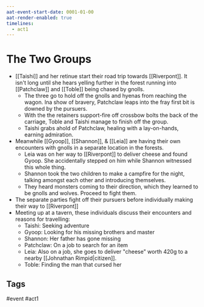 ```yaml
---
aat-event-start-date: 0001-01-00
aat-render-enabled: true
timelines:
  - act1
---
```

# The Two Groups
- [[Taishi]] and her retinue start their road trip towards [[Riverpont]]. It isn't long until she hears yelling further in the forest running into [[Patchclaw]] and [[Toble]] being chased by gnolls.
	- The three go to hold off the gnolls and hyenas from reaching the wagon. Ina  show of bravery, Patchclaw leaps into the fray first bit is downed by the pursuers.
	- With the the retainers support-fire off crossbow bolts the back of the carriage, Toble and Taishi manage to finish off the group.
	- Taishi grabs ahold of Patchclaw, healing with a lay-on-hands, earning admiration.
- Meanwhile [[Gyoop]], [[Shannon]], & [[Leia]] are having their own encounters with gnolls in a separate location in the forests.
	- Leia was on her way to [[Riverpont]] to deliver cheese and found Gyoop. She accidentally stepped on him while Shannon witnessed this whole thing.
	- Shannon took the two children to make a campfire for the night, talking amongst each other and introducing themselves.
	- They heard monsters coming to their direction, which they learned to be gnolls and wolves. Proceed to fight them. 
- The separate parties fight off their pursuers before individually making their way to [[Riverpont]]
- Meeting up at a tavern, these individuals discuss their encounters and reasons for travelling:
	- Taishi: Seeking adventure
	- Gyoop: Looking for his missing brothers and master
	- Shannon: Her father has gone missing
	- Patchclaw: On a job to search for an item
	- Leia: Also on a job, she goes to deliver "cheese" worth 420g to a nearby  [[Johnathan Rimpid|citizen]].
	- Toble: Finding the man that cursed her
## Tags
 #event #act1
